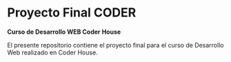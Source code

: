 # Proyecto Final CODER

**Curso de Desarrollo WEB Coder House**

El presente repositorio contiene el proyecto final para el curso de Desarrollo Web realizado en Coder House.
